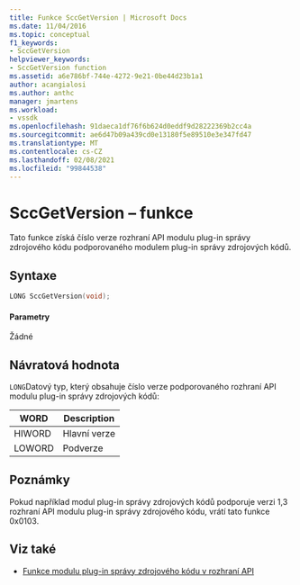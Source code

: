 ```yaml
---
title: Funkce SccGetVersion | Microsoft Docs
ms.date: 11/04/2016
ms.topic: conceptual
f1_keywords:
- SccGetVersion
helpviewer_keywords:
- SccGetVersion function
ms.assetid: a6e786bf-744e-4272-9e21-0be44d23b1a1
author: acangialosi
ms.author: anthc
manager: jmartens
ms.workload:
- vssdk
ms.openlocfilehash: 91daeca1df76f6b624d0eddf9d28222369b2cc4a
ms.sourcegitcommit: ae6d47b09a439cd0e13180f5e89510e3e347fd47
ms.translationtype: MT
ms.contentlocale: cs-CZ
ms.lasthandoff: 02/08/2021
ms.locfileid: "99844538"
---
```

# <a name="sccgetversion-function"></a>SccGetVersion – funkce
Tato funkce získá číslo verze rozhraní API modulu plug-in správy zdrojového kódu podporovaného modulem plug-in správy zdrojových kódů.

## <a name="syntax"></a>Syntaxe

```cpp
LONG SccGetVersion(void);
```

#### <a name="parameters"></a>Parametry
 Žádné

## <a name="return-value"></a>Návratová hodnota
 `LONG`Datový typ, který obsahuje číslo verze podporovaného rozhraní API modulu plug-in správy zdrojových kódů:

|WORD|Description|
|----------|-----------------|
|HIWORD|Hlavní verze|
|LOWORD|Podverze|

## <a name="remarks"></a>Poznámky
 Pokud například modul plug-in správy zdrojových kódů podporuje verzi 1,3 rozhraní API modulu plug-in správy zdrojového kódu, vrátí tato funkce 0x0103.

## <a name="see-also"></a>Viz také
- [Funkce modulu plug-in správy zdrojového kódu v rozhraní API](../extensibility/source-control-plug-in-api-functions.md)
